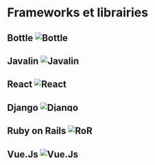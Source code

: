 # Frameworks et librairies

## Bottle <img alt="Bottle" src="/portfolio/img/bottle_icon.png" style="max-height: 1em">

## Javalin <img alt="Javalin" src="/portfolio/img/javalin_icon.png" style="max-height: 1em">

## React <img alt="React" src="/portfolio/img/react.png" style="max-height: 1em">

## Django <img alt="Django" src="/portfolio/img/django.svg" style="max-height: 1em">

## Ruby on Rails <img alt="RoR" src="/portfolio/img/rails.svg" style="max-height: 1em">

## Vue.Js <img alt="Vue.Js" src="/portfolio/img/vuejs.png" style="max-height: 1em">

